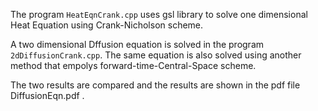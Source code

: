 The program `HeatEqnCrank.cpp` uses gsl library to solve one dimensional Heat Equation using Crank-Nicholson scheme.

A two dimensional Dffusion equation is solved in the program `2dDiffusionCrank.cpp`. The same equation is also solved using another method that empolys forward-time-Central-Space scheme. 

The two results are compared and the results are shown in the pdf file DiffusionEqn.pdf .
